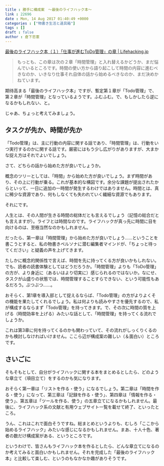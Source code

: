 ```yaml
---
title : 勝手に構成案　〜最後のライフハック本〜
link : 22696
date : Mon, 14 Aug 2017 01:40:49 +0000
categories : ["物書き生活と道具箱"]
tags : []
draft : false
author : 倉下忠憲
---
```


<a href="http://lifehacking.jp/2017/08/lifehack-book-ch1/">最後のライフハック本（１）「仕事が進むToDo管理」の章 | Lifehacking.jp</a>

<blockquote>
もっとも、この章は次の２章「時間管理」と入れ替えるかどうか、まだ悩んでいるところです。時間の使い方から語り起こして時間の内容に進むべきなのか、いきなり仕事それ自体の話から始めるべきなのか、まだ決めかねています。
</blockquote>

期待高まる「最後のライフハック本」ですが、暫定第１章が「Todo管理」で、第２章が「時間管理」となっているようです。ふむふむ。で、もしかしたら逆になるかもしれない、と。

じゃあ、ちょっと考えてみましょう。

<h2>タスクが先か、時間が先か</h2>

「Todo管理」は、主に行動の内容に関する話であり、「時間管理」は、行動をいつ実行するのかに関する話です。厳密にはもう少し広がりがありますが、大まかな捉え方はそれでよいでしょう。

さて、どちらの話から始めた方が良いでしょうか。

概念のツリーとしては、「時間」から始めた方が良いでしょう。まず時間があり、その上に行動が乗る。これが基本的な構図です。余分な課題が提出されたからといって、一日に追加の一時間が発生するわけではありません。時間とは、真に稀少な資源であり、何もしなくても失われていく繊細な資源でもあります。

それにです。

人生とは、その人間が生きる時間の総体だとも言えるでしょう（記憶の総合だとも言えますが）。ライフとは時間なのです。ライフハックが真っ先に時間に目を向けるのは、至極当然なのかもしれません。

だったら、第一章は「時間管理」から始めた方が良いでしょう……ということを書こうとすると、私の物書きペルソナに潜む編集者マインドが、「ちょっと待ってください」と疑義の声を上げてきます。

たしかに概念的関係性で言えば、時間を先に持ってくる方が良いかもしれない。でも、読者の読書体験としてはどうだろうか。「時間管理」よりも「ToDo管理」の方が、より身近に（あるいはより切実に）感じられるのではないか。なにせ、タスクが山盛りの状態では、時間管理することすらできない、という可能性もあるだろう。ぶつぶつ……。

おそらく、第1章を導入部として捉えるならば、「Todo管理」の方がよりよくその機能を果たしてくれるでしょう。私は何よりも読みやすさを優先するので、私が構成するならまず「Todo管理」を持ってきます。で、その次に時間の質を上げる（時間効率を上げる）みたいな話として、「時間管理」を持ってくる流れでしょうか。

これは第3章に何を持ってくるのかも関わっていて、その流れがしっくりくるのかも検討しなければいけません。ここら辺が構成案の難しい（＆面白い）ところです。

<h2>さいごに</h2>

そもそもとして、自分がライフハックに関する本をまとめるとしたら、どのような章立て（項目立て）をするのかも気になります。

おそらく第一章は「リストを作る・使う」になるでしょう。第二章は「時間を作る・使う」になって、第三章は「記録を作る・使う」、第四章は「情報を作る・使う」、第五章は「ツールを作る、使う」の五章立てになるかもしれません。最後に、ライフハック系の文献と有用ウェブサイト一覧を載せて終了、といったところ。

うん、これはこれで面白そうですね。総まとめというよりも、むしろ「ここから始めるライフハック」みたいな感じになるかもしれません。まあ、十人十色、著者の数だけ構成案がある、というところです。

というわけで、皆さんもライフハック本を作るとしたら、どんな章立てになるのか考えてみると面白いかもしれません。それを完成した「最後のライフハック本」と比較して楽しむ、というのもなかなか趣がありそうです。


